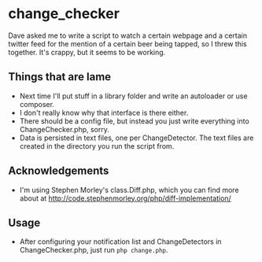 change_checker
==============

Dave asked me to write a script to watch a certain webpage and a certain twitter feed for the mention of a certain beer being
tapped, so I threw this together. It's crappy, but it seems to be working.

## Things that are lame

* Next time I'll put stuff in a library folder and write an autoloader or use composer.
* I don't really know why that interface is there either.
* There should be a config file, but instead you just write everything into ChangeChecker.php, sorry.
* Data is persisted in text files, one per ChangeDetector. The text files are created in the directory you run the script from.

## Acknowledgements

* I'm using Stephen Morley's class.Diff.php, which you can find more about at http://code.stephenmorley.org/php/diff-implementation/

## Usage

* After configuring your notification list and ChangeDetectors in ChangeChecker.php, just run `php change.php`.

